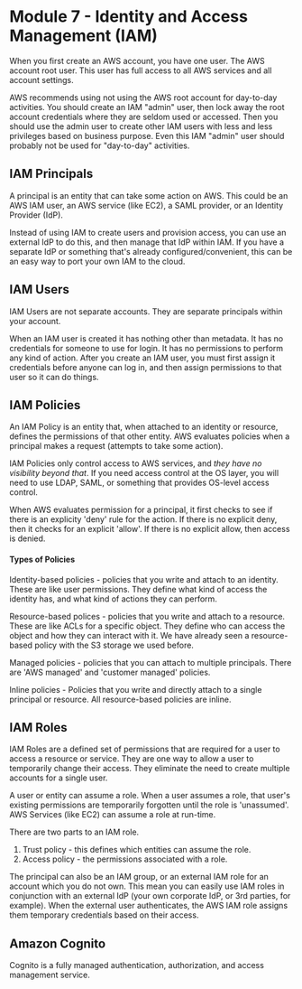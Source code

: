 # Module 7 - Identity and Access Management (IAM)

When you first create an AWS account, you have one user. The AWS account root user. This user has full access to all AWS services and all account settings.

AWS recommends using not using the AWS root account for day-to-day activities. You should create an IAM "admin" user, then lock away the root account credentials where they are seldom used or accessed. Then you should use the admin user to create other IAM users with less and less privileges based on business purpose. Even this IAM "admin" user should probably not be used for "day-to-day" activities.

## IAM Principals
A principal is an entity that can take some action on AWS. This could be an AWS IAM user, an AWS service (like EC2), a SAML provider, or an Identity Provider (IdP).

Instead of using IAM to create users and provision access, you can use an external IdP to do this, and then manage that IdP within IAM. If you have a separate IdP or something that's already configured/convenient, this can be an easy way to port your own IAM to the cloud.

## IAM Users
IAM Users are not separate accounts. They are separate principals within your account.

When an IAM user is created it has nothing other than metadata. It has no credentials for someone to use for login. It has no permissions to perform any kind of action. After you create an IAM user, you must first assign it credentials before anyone can log in, and then assign permissions to that user so it can do things.

## IAM Policies
An IAM Policy is an entity that, when attached to an identity or resource, defines the permissions of that other entity. AWS evaluates policies when a principal makes a request (attempts to take some action).

IAM Policies only control access to AWS services, and *they have no visibility beyond that*. If you need access control at the OS layer, you will need to use LDAP, SAML, or something that provides OS-level access control.

When AWS evaluates permission for a principal, it first checks to see if there is an explicity 'deny' rule for the action. If there is no explicit deny, then it checks for an explicit 'allow'. If there is no explicit allow, then access is denied.

#### Types of Policies
Identity-based policies - policies that you write and attach to an identity. These are like user permissions. They define what kind of access the identity has, and what kind of actions they can perform.

Resource-based polices - policies that you write and attach to a resource. These are like ACLs for a specific object. They define who can access the object and how they can interact with it. We have already seen a resource-based policy with the S3 storage we used before.

Managed policies - policies that you can attach to multiple principals. There are 'AWS managed' and 'customer managed' policies.

Inline policies - Policies that you write and directly attach to a single principal or resource. All resource-based policies are inline.

## IAM Roles
IAM Roles are a defined set of permissions that are required for a user to access a resource or service. They are one way to allow a user to temporarily change their access. They eliminate the need to create multiple accounts for a single user.

A user or entity can assume a role. When a user assumes a role, that user's existing permissions are temporarily forgotten until the role is 'unassumed'. AWS Services (like EC2) can assume a role at run-time.

There are two parts to an IAM role.
1. Trust policy - this defines which entities can assume the role.
2. Access policy - the permissions associated with a role.

The principal can also be an IAM group, or an external IAM role for an account which you do not own. This mean you can easily use IAM roles in conjunction with an external IdP (your own corporate IdP, or 3rd parties, for example). When the external user authenticates, the AWS IAM role assigns them temporary credentials based on their access.

## Amazon Cognito

Cognito is a fully managed authentication, authorization, and access management service.
